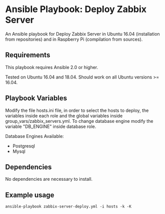 # Ansible Playbook: Deploy Zabbix Server

An Ansible playbook for Deploy Zabbix Server in Ubuntu 16.04 (installation from repositories) and in Raspberry Pi (compilation from sources). 

## Requirements

This playbook requires Ansible 2.0 or higher.

Tested on Ubuntu 16.04 and 18.04. Should work on all Ubuntu versions >= 16.04.

## Playbook Variables

Modify the file hosts.ini file, in order to select the hosts to deploy, the variables inside each role and the global variables inside group_vars/zabbix_servers.yml. To change database engine modify the variable "DB_ENGINE" inside database role.

Database Engines Available:
* Postgresql
* Mysql

## Dependencies

No dependencies are necessary to install.

## Example usage

``` shell
ansible-playbook zabbix-server-deploy.yml -i hosts -k -K
```